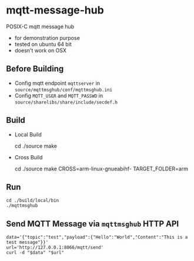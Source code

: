 # mqtt-message-hub

POSIX-C mqtt message hub 

* for demonstration purpose
* tested on ubuntu 64 bit
* doesn't work on OSX

## Before Building

* Config mqtt endpoint ```mqttserver``` in ```source/mqttmsghub/conf/mqttmsghub.ini```
* Config ```MQTT_USER``` and ```MQTT_PASSWD``` in ```source/sharelibs/share/include/secdef.h```

## Build 

- Local Build

    cd ./source
    make

- Cross Build

    cd ./source
    make CROSS=arm-linux-gnueabihf- TARGET_FOLDER=arm

## Run
    
    cd ./build/local/bin
    ./mqttmsghub

## Send MQTT Message via ```mqttmsghub``` HTTP API

    data='{"topic":"test","payload":{"Hello":"World","Content":"This is a test message"}}'
    url='http://127.0.0.1:8066/mqtt/send'
    curl -d "$data" "$url"